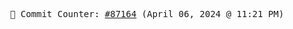 <p align="center">
    <samp>
        📮 Commit Counter: <a href="https://github.com/Javascript-void0/Javascript-void0/commits/main">#87164</a> (April 06, 2024 @ 11:21 PM)
    </samp>
</p>